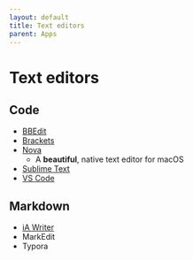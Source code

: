 ```yaml
---
layout: default
title: Text editors
parent: Apps
---
```


# Text editors

## Code

- [BBEdit](https://www.barebones.com/products/bbedit/index.html)
- [Brackets](https://brackets.io/)
- [Nova](https://nova.app/)
  - A **beautiful**, native text editor for macOS
- [Sublime Text](https://www.sublimetext.com/)
- [VS Code](https://code.visualstudio.com/)

## Markdown

- [iA Writer](https://ia.net/writer)
- MarkEdit
- Typora

